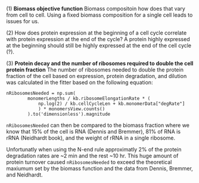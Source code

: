 (1) <b>Biomass objective function</b>
Biomass compositoin how does that vary from cell to cell. Using a fixed biomass composition for a single cell leads to issues for us.

(2) How does protein expression at the beginning of a cell cycle correlate with protein expression at the end of the cycle? A protein highly expressed at the beginning should still be highly expressed at the end of the cell cycle (?).


(3) <b>Protein decay and the number of ribosomes required to double the cell protein fraction</b>
The number of ribosomes needed to double the protein fraction of the cell based on expression, protein degradation, and dilution was calculated in the fitter based on the following equation:

```
nRibosomesNeeded = np.sum(
		monomerLengths / kb.ribosomeElongationRate * (
			np.log(2) / kb.cellCycleLen + kb.monomerData["degRate"]
			) * monomersView.counts()
		).to('dimensionless').magnitude
```

```nRibosomesNeeded``` can then be compared to the biomass fraction where we know that 15% of the cell is RNA (Dennis and Bremmer), 81% of RNA is rRNA (Neidhardt book), and the weight of rRNA in a single ribosome.

Unfortunatly when using the N-end rule approximatly 2% of the protein degradation rates are ~2 min and the rest ~10 hr. This huge amount of protein turnover caused ```nRibosomesNeeded``` to exceed the theoretical maxiumum set by the biomass function and the data from Dennis, Bremmer, and Neidhardt.
